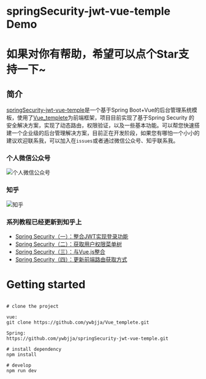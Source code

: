 # springSecurity-jwt-vue-temple Demo
# 如果对你有帮助，希望可以点个Star支持一下~
## 简介
[springSecurity-jwt-vue-temple](https://github.com/ywbjja/springSecurity-jwt-vue-temple)是一个基于Spring Boot+Vue的后台管理系统模板，使用了[Vue_templete](https://github.com/ywbjja/Vue_templete)为前端框架，项目目前实现了基于Spring Security 的安全解决方案，实现了动态路由，权限验证，以及一些基本功能。可以帮您快速搭建一个企业级的后台管理解决方案，目前正在开发阶段，如果您有哪怕一个小小的建议欢迎联系我，可以加入在`issues`或者通过微信公众号、知乎联系我。
### 个人微信公众号
![个人微信公众号](https://i.imgur.com/9cdsEWT.jpg)

### 知乎
![知乎](https://i.imgur.com/2RtBYZm.png)

### 系列教程已经更新到知乎上

- [Spring Security（一）：整合JWT实现登录功能](https://zhuanlan.zhihu.com/p/54844487)
- [Spring Security（二）：获取用户权限菜单树](https://zhuanlan.zhihu.com/p/54845240)
- [Spring Security（三）：与Vue.js整合](https://zhuanlan.zhihu.com/p/54845426)
- [Spring Security（四）：更新前端路由获取方式](https://zhuanlan.zhihu.com/p/55203657)

# Getting started

```

# clone the project

vue:
git clone https://github.com/ywbjja/Vue_templete.git

Spring:
https://github.com/ywbjja/springSecurity-jwt-vue-temple.git
	
# install dependency
npm install
	
# develop
npm run dev
	
```
